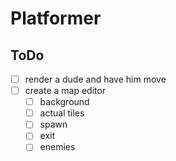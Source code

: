 # Platformer

## ToDo
- [ ] render a dude and have him move
- [ ] create a map editor
    - [ ] background
    - [ ] actual tiles
    - [ ] spawn
    - [ ] exit
    - [ ] enemies
